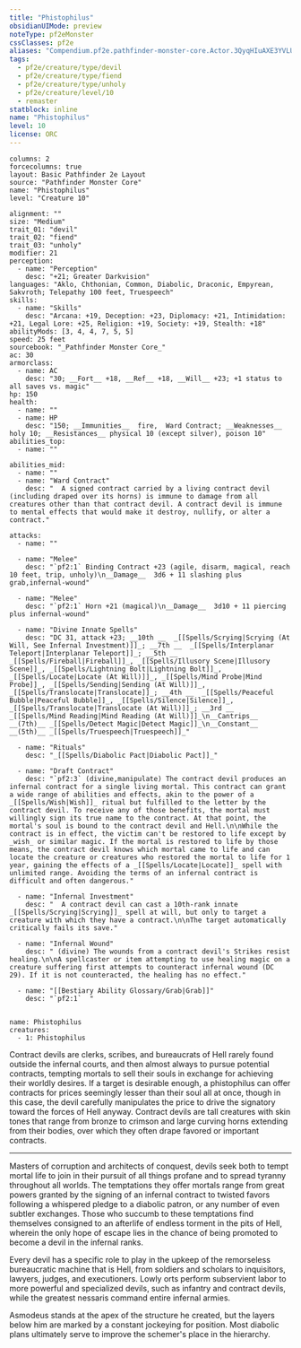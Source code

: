 ```yaml
---
title: "Phistophilus"
obsidianUIMode: preview
noteType: pf2eMonster
cssClasses: pf2e
aliases: "Compendium.pf2e.pathfinder-monster-core.Actor.3QyqHIuAXE3YVLUh" 
tags:
  - pf2e/creature/type/devil
  - pf2e/creature/type/fiend
  - pf2e/creature/type/unholy
  - pf2e/creature/level/10
  - remaster
statblock: inline
name: "Phistophilus"
level: 10
license: ORC
---
```


```statblock
columns: 2
forcecolumns: true
layout: Basic Pathfinder 2e Layout
source: "Pathfinder Monster Core"
name: "Phistophilus"
level: "Creature 10"

alignment: ""
size: "Medium"
trait_01: "devil"
trait_02: "fiend"
trait_03: "unholy"
modifier: 21
perception:
  - name: "Perception"
    desc: "+21; Greater Darkvision"
languages: "Aklo, Chthonian, Common, Diabolic, Draconic, Empyrean, Sakvroth; Telepathy 100 feet, Truespeech"
skills:
  - name: "Skills"
    desc: "Arcana: +19, Deception: +23, Diplomacy: +21, Intimidation: +21, Legal Lore: +25, Religion: +19, Society: +19, Stealth: +18"
abilityMods: [3, 4, 4, 7, 5, 5]
speed: 25 feet
sourcebook: "_Pathfinder Monster Core_"
ac: 30
armorclass:
  - name: AC
    desc: "30; __Fort__ +18, __Ref__ +18, __Will__ +23; +1 status to all saves vs. magic"
hp: 150
health:
  - name: ""
  - name: HP
    desc: "150; __Immunities__  fire,  Ward Contract; __Weaknesses__ holy 10; __Resistances__ physical 10 (except silver), poison 10"
abilities_top:
  - name: ""

abilities_mid:
  - name: ""
  - name: "Ward Contract"
    desc: "  A signed contract carried by a living contract devil (including draped over its horns) is immune to damage from all creatures other than that contract devil. A contract devil is immune to mental effects that would make it destroy, nullify, or alter a contract."

attacks:
  - name: ""

  - name: "Melee"
    desc: "`pf2:1` Binding Contract +23 (agile, disarm, magical, reach 10 feet, trip, unholy)\n__Damage__  3d6 + 11 slashing plus grab,infernal-wound"

  - name: "Melee"
    desc: "`pf2:1` Horn +21 (magical)\n__Damage__  3d10 + 11 piercing plus infernal-wound"

  - name: "Divine Innate Spells"
    desc: "DC 31, attack +23; __10th __  _[[Spells/Scrying|Scrying (At Will, See Infernal Investment)]]_; __7th __  _[[Spells/Interplanar Teleport|Interplanar Teleport]]_; __5th __  _[[Spells/Fireball|Fireball]]_, _[[Spells/Illusory Scene|Illusory Scene]]_, _[[Spells/Lightning Bolt|Lightning Bolt]]_, _[[Spells/Locate|Locate (At Will)]]_, _[[Spells/Mind Probe|Mind Probe]]_, _[[Spells/Sending|Sending (At Will)]]_, _[[Spells/Translocate|Translocate]]_; __4th __  _[[Spells/Peaceful Bubble|Peaceful Bubble]]_, _[[Spells/Silence|Silence]]_, _[[Spells/Translocate|Translocate (At Will)]]_; __3rd __  _[[Spells/Mind Reading|Mind Reading (At Will)]]_\n__Cantrips__  __(7th)__ _[[Spells/Detect Magic|Detect Magic]]_\n__Constant__  __(5th)__ _[[Spells/Truespeech|Truespeech]]_"

  - name: "Rituals"
    desc: "_[[Spells/Diabolic Pact|Diabolic Pact]]_"

  - name: "Draft Contract"
    desc: "`pf2:3` (divine,manipulate) The contract devil produces an infernal contract for a single living mortal. This contract can grant a wide range of abilities and effects, akin to the power of a _[[Spells/Wish|Wish]]_ ritual but fulfilled to the letter by the contract devil. To receive any of those benefits, the mortal must willingly sign its true name to the contract. At that point, the mortal's soul is bound to the contract devil and Hell.\n\nWhile the contract is in effect, the victim can't be restored to life except by _wish_ or similar magic. If the mortal is restored to life by those means, the contract devil knows which mortal came to life and can locate the creature or creatures who restored the mortal to life for 1 year, gaining the effects of a _[[Spells/Locate|Locate]]_ spell with unlimited range. Avoiding the terms of an infernal contract is difficult and often dangerous."

  - name: "Infernal Investment"
    desc: "  A contract devil can cast a 10th-rank innate _[[Spells/Scrying|Scrying]]_ spell at will, but only to target a creature with which they have a contract.\n\nThe target automatically critically fails its save."

  - name: "Infernal Wound"
    desc: " (divine) The wounds from a contract devil's Strikes resist healing.\n\nA spellcaster or item attempting to use healing magic on a creature suffering first attempts to counteract infernal wound (DC 29). If it is not counteracted, the healing has no effect."

  - name: "[[Bestiary Ability Glossary/Grab|Grab]]"
    desc: "`pf2:1`  "
 
```

```encounter-table
name: Phistophilus
creatures:
  - 1: Phistophilus
```



Contract devils are clerks, scribes, and bureaucrats of Hell rarely found outside the infernal courts, and then almost always to pursue potential contracts, tempting mortals to sell their souls in exchange for achieving their worldly desires. If a target is desirable enough, a phistophilus can offer contracts for prices seemingly lesser than their soul all at once, though in this case, the devil carefully manipulates the price to drive the signatory toward the forces of Hell anyway. Contract devils are tall creatures with skin tones that range from bronze to crimson and large curving horns extending from their bodies, over which they often drape favored or important contracts.

* * *

Masters of corruption and architects of conquest, devils seek both to tempt mortal life to join in their pursuit of all things profane and to spread tyranny throughout all worlds. The temptations they offer mortals range from great powers granted by the signing of an infernal contract to twisted favors following a whispered pledge to a diabolic patron, or any number of even subtler exchanges. Those who succumb to these temptations find themselves consigned to an afterlife of endless torment in the pits of Hell, wherein the only hope of escape lies in the chance of being promoted to become a devil in the infernal ranks.

Every devil has a specific role to play in the upkeep of the remorseless bureaucratic machine that is Hell, from soldiers and scholars to inquisitors, lawyers, judges, and executioners. Lowly orts perform subservient labor to more powerful and specialized devils, such as infantry and contract devils, while the greatest nessaris command entire infernal armies.

Asmodeus stands at the apex of the structure he created, but the layers below him are marked by a constant jockeying for position. Most diabolic plans ultimately serve to improve the schemer's place in the hierarchy.

